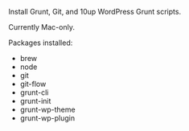 Install Grunt, Git, and 10up WordPress Grunt scripts.

Currently Mac-only.

Packages installed:

* brew
* node
* git
* git-flow
* grunt-cli
* grunt-init
* grunt-wp-theme
* grunt-wp-plugin